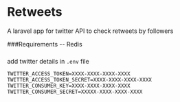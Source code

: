 # Retweets
A laravel app for twitter API to check retweets by followers

###Requirements
 -- Redis 
 #####

add twitter details in `.env` file
```
TWITTER_ACCESS_TOKEN=XXXX-XXXX-XXXX-XXXX
TWITTER_ACCESS_TOKEN_SECRET=XXXX-XXXX-XXXX-XXXX
TWITTER_CONSUMER_KEY=XXXX-XXXX-XXXX-XXXX
TWITTER_CONSUMER_SECRET=XXXXX-XXXX-XXXX-XXXX
```